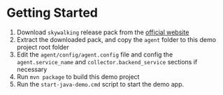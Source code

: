 # Getting Started

1. Download `skywalking` release pack from the [official website](http://skywalking.apache.org/downloads/)
1. Extract the downloaded pack, and copy the `agent` folder to this demo project root folder
1. Edit the `agent/config/agent.config` file and config the `agent.service_name` and `collector.backend_service` sections if necessary
1. Run `mvn package` to build this demo project
1. Run the `start-java-demo.cmd` script to start the demo app.

